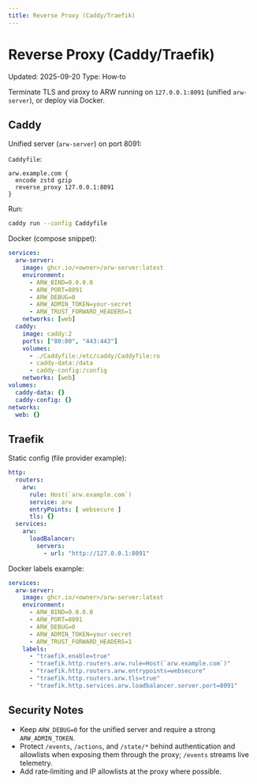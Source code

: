 ```yaml
---
title: Reverse Proxy (Caddy/Traefik)
---
```


# Reverse Proxy (Caddy/Traefik)

Updated: 2025-09-20
Type: How‑to

Terminate TLS and proxy to ARW running on `127.0.0.1:8091` (unified `arw-server`), or deploy via Docker.

## Caddy

Unified server (`arw-server`) on port 8091:

`Caddyfile`:

```
arw.example.com {
  encode zstd gzip
  reverse_proxy 127.0.0.1:8091
}
```

Run:

```bash
caddy run --config Caddyfile
```

Docker (compose snippet):

```yaml
services:
  arw-server:
    image: ghcr.io/<owner>/arw-server:latest
    environment:
      - ARW_BIND=0.0.0.0
      - ARW_PORT=8091
      - ARW_DEBUG=0
      - ARW_ADMIN_TOKEN=your-secret
      - ARW_TRUST_FORWARD_HEADERS=1
    networks: [web]
  caddy:
    image: caddy:2
    ports: ["80:80", "443:443"]
    volumes:
      - ./Caddyfile:/etc/caddy/Caddyfile:ro
      - caddy-data:/data
      - caddy-config:/config
    networks: [web]
volumes:
  caddy-data: {}
  caddy-config: {}
networks:
  web: {}
```

## Traefik

Static config (file provider example):

```yaml
http:
  routers:
    arw:
      rule: Host(`arw.example.com`)
      service: arw
      entryPoints: [ websecure ]
      tls: {}
  services:
    arw:
      loadBalancer:
        servers:
          - url: "http://127.0.0.1:8091"
```

Docker labels example:

```yaml
services:
  arw-server:
    image: ghcr.io/<owner>/arw-server:latest
    environment:
      - ARW_BIND=0.0.0.0
      - ARW_PORT=8091
      - ARW_DEBUG=0
      - ARW_ADMIN_TOKEN=your-secret
      - ARW_TRUST_FORWARD_HEADERS=1
    labels:
      - "traefik.enable=true"
      - "traefik.http.routers.arw.rule=Host(`arw.example.com`)"
      - "traefik.http.routers.arw.entrypoints=websecure"
      - "traefik.http.routers.arw.tls=true"
      - "traefik.http.services.arw.loadbalancer.server.port=8091"
```

## Security Notes
- Keep `ARW_DEBUG=0` for the unified server and require a strong `ARW_ADMIN_TOKEN`.
- Protect `/events`, `/actions`, and `/state/*` behind authentication and allowlists when exposing them through the proxy; `/events` streams live telemetry.
- Add rate‑limiting and IP allowlists at the proxy where possible.
